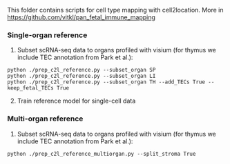 This folder contains scripts for cell type mapping with cell2location. More in https://github.com/vitkl/pan_fetal_immune_mapping

### Single-organ reference

1. Subset scRNA-seq data to organs profiled with visium (for thymus we include TEC annotation from Park et al.):
```
python ./prep_c2l_reference.py --subset_organ SP
python ./prep_c2l_reference.py --subset_organ LI
python ./prep_c2l_reference.py --subset_organ TH --add_TECs True --keep_fetal_TECs True
```
2. Train reference model for single-cell data 

### Multi-organ reference

1. Subset scRNA-seq data to organs profiled with visium (for thymus we include TEC annotation from Park et al.):
```
python ./prep_c2l_reference_multiorgan.py --split_stroma True
```

